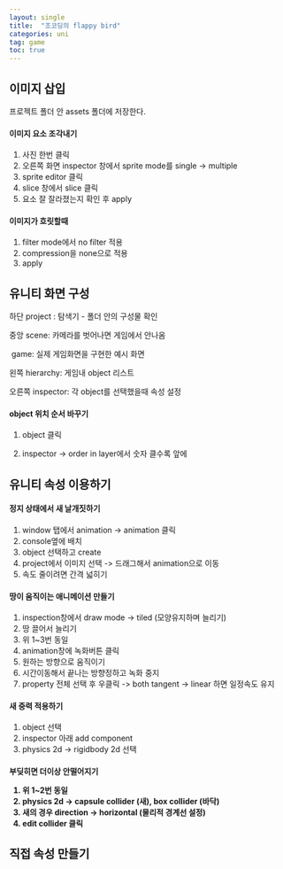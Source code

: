 ```yaml
---
layout: single
title:  "조코딩의 flappy bird"
categories: uni
tag: game
toc: true
---
```


<h2> 이미지 삽입 </h2>

프로젝트 폴더 안 assets 폴더에 저장한다.



<h4> 이미지 요소 조각내기</h4>

1. 사진 한번 클릭
2. 오른쪽 화면 inspector 창에서 sprite mode를 single -> multiple
3. sprite editor 클릭
4. slice 창에서 slice 클릭
5. 요소 잘 잘라졌는지 확인 후 apply



<h4>이미지가 흐릿할때 </h4>

1. filter mode에서 no filter 적용
2. compression을 none으로 적용
3. apply



<h2> 유니티 화면 구성 </h2>

하단 project : 탐색기 - 폴더 안의 구성물 확인

중앙 scene: 카메라를 벗어나면 게임에서 안나옴

​        game: 실제 게임화면을 구현한 예시 화면

왼쪽 hierarchy: 게임내 object 리스트

오른쪽 inspector: 각 object를 선택했을때 속성 설정

<h4> object 위치 순서 바꾸기</h4>

1. object 클릭

2. inspector -> order in layer에서 숫자 클수록 앞에

   

<h2> 유니티 속성 이용하기

<h4>정지 상태에서 새 날개짓하기</h4>

1. window 탭에서 animation -> animation 클릭
2. console옆에 배치
3. object 선택하고 create 
4. project에서 이미지 선택 -> 드래그해서 animation으로 이동
5. 속도 줄이려면 간격 넓히기



<h4> 땅이 움직이는 애니메이션 만들기 </h4>

1. inspection창에서 draw mode -> tiled (모양유지하며 늘리기)
2. 땅 끌어서 늘리기
3. 위 1~3번 동일
4. animation창에 녹화버튼 클릭
5. 원하는 방향으로 움직이기
6. 시간이동해서 끝나는 방향정하고 녹화 중지
7. property 전체 선택 후 우클릭 -> both tangent -> linear 하면 일정속도 유지



<h4> 새 중력 적용하기</h4>

1. object 선택
2. inspector 아래 add component
3. physics 2d -> rigidbody 2d 선택



<h4>부딪히면 더이상 안떨어지기

1. 위 1~2번 동일
2. physics 2d -> capsule collider (새), box collider (바닥)
3. 새의 경우 direction -> horizontal (물리적 경계선 설정)
4. edit collider 클릭



<h2> 직접 속성 만들기

